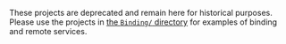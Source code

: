 These projects are deprecated and remain here for
historical purposes. Please use the projects in
[the `Binding/` directory](../../Binding) for examples
of binding and remote services.

